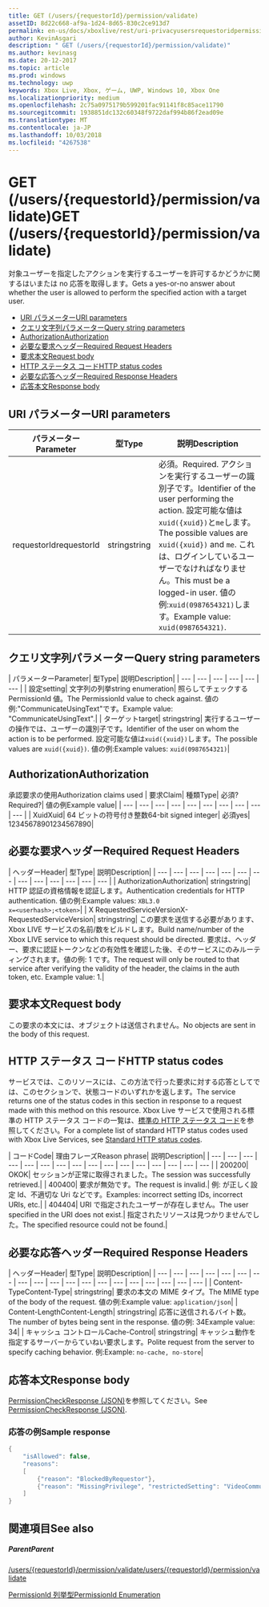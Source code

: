 ```yaml
---
title: GET (/users/{requestorId}/permission/validate)
assetID: 8d22c668-af9a-1d24-8d65-830c2ce913d7
permalink: en-us/docs/xboxlive/rest/uri-privacyusersrequestoridpermissionvalidateget.html
author: KevinAsgari
description: " GET (/users/{requestorId}/permission/validate)"
ms.author: kevinasg
ms.date: 20-12-2017
ms.topic: article
ms.prod: windows
ms.technology: uwp
keywords: Xbox Live, Xbox, ゲーム, UWP, Windows 10, Xbox One
ms.localizationpriority: medium
ms.openlocfilehash: 2c75a0975179b599201fac91141f8c85ace11790
ms.sourcegitcommit: 1938851dc132c60348f9722daf994b86f2ead09e
ms.translationtype: MT
ms.contentlocale: ja-JP
ms.lasthandoff: 10/03/2018
ms.locfileid: "4267538"
---
```

# <a name="get-usersrequestoridpermissionvalidate"></a><span data-ttu-id="97a7b-104">GET (/users/{requestorId}/permission/validate)</span><span class="sxs-lookup"><span data-stu-id="97a7b-104">GET (/users/{requestorId}/permission/validate)</span></span>
<span data-ttu-id="97a7b-105">対象ユーザーを指定したアクションを実行するユーザーを許可するかどうかに関するはいまたは no 応答を取得します。</span><span class="sxs-lookup"><span data-stu-id="97a7b-105">Gets a yes-or-no answer about whether the user is allowed to perform the specified action with a target user.</span></span>

  * [<span data-ttu-id="97a7b-106">URI パラメーター</span><span class="sxs-lookup"><span data-stu-id="97a7b-106">URI parameters</span></span>](#ID4EQ)
  * [<span data-ttu-id="97a7b-107">クエリ文字列パラメーター</span><span class="sxs-lookup"><span data-stu-id="97a7b-107">Query string parameters</span></span>](#ID4E2)
  * [<span data-ttu-id="97a7b-108">Authorization</span><span class="sxs-lookup"><span data-stu-id="97a7b-108">Authorization</span></span>](#ID4EDC)
  * [<span data-ttu-id="97a7b-109">必要な要求ヘッダー</span><span class="sxs-lookup"><span data-stu-id="97a7b-109">Required Request Headers</span></span>](#ID4EID)
  * [<span data-ttu-id="97a7b-110">要求本文</span><span class="sxs-lookup"><span data-stu-id="97a7b-110">Request body</span></span>](#ID4ETE)
  * [<span data-ttu-id="97a7b-111">HTTP ステータス コード</span><span class="sxs-lookup"><span data-stu-id="97a7b-111">HTTP status codes</span></span>](#ID4E5E)
  * [<span data-ttu-id="97a7b-112">必要な応答ヘッダー</span><span class="sxs-lookup"><span data-stu-id="97a7b-112">Required Response Headers</span></span>](#ID4ETG)
  * [<span data-ttu-id="97a7b-113">応答本文</span><span class="sxs-lookup"><span data-stu-id="97a7b-113">Response body</span></span>](#ID4EKAAC)

<a id="ID4EQ"></a>


## <a name="uri-parameters"></a><span data-ttu-id="97a7b-114">URI パラメーター</span><span class="sxs-lookup"><span data-stu-id="97a7b-114">URI parameters</span></span>

| <span data-ttu-id="97a7b-115">パラメーター</span><span class="sxs-lookup"><span data-stu-id="97a7b-115">Parameter</span></span>| <span data-ttu-id="97a7b-116">型</span><span class="sxs-lookup"><span data-stu-id="97a7b-116">Type</span></span>| <span data-ttu-id="97a7b-117">説明</span><span class="sxs-lookup"><span data-stu-id="97a7b-117">Description</span></span>|
| --- | --- | --- |
| <span data-ttu-id="97a7b-118">requestorId</span><span class="sxs-lookup"><span data-stu-id="97a7b-118">requestorId</span></span>| <span data-ttu-id="97a7b-119">string</span><span class="sxs-lookup"><span data-stu-id="97a7b-119">string</span></span>| <span data-ttu-id="97a7b-120">必須。</span><span class="sxs-lookup"><span data-stu-id="97a7b-120">Required.</span></span> <span data-ttu-id="97a7b-121">アクションを実行するユーザーの識別子です。</span><span class="sxs-lookup"><span data-stu-id="97a7b-121">Identifier of the user performing the action.</span></span> <span data-ttu-id="97a7b-122">設定可能な値は<code>xuid({xuid})</code>と<code>me</code>します。</span><span class="sxs-lookup"><span data-stu-id="97a7b-122">The possible values are <code>xuid({xuid})</code> and <code>me</code>.</span></span> <span data-ttu-id="97a7b-123">これは、ログインしているユーザーでなければなりません。</span><span class="sxs-lookup"><span data-stu-id="97a7b-123">This must be a logged-in user.</span></span> <span data-ttu-id="97a7b-124">値の例:<code>xuid(0987654321)</code>します。</span><span class="sxs-lookup"><span data-stu-id="97a7b-124">Example value: <code>xuid(0987654321)</code>.</span></span>|

<a id="ID4E2"></a>


## <a name="query-string-parameters"></a><span data-ttu-id="97a7b-125">クエリ文字列パラメーター</span><span class="sxs-lookup"><span data-stu-id="97a7b-125">Query string parameters</span></span>

| <span data-ttu-id="97a7b-126">パラメーター</span><span class="sxs-lookup"><span data-stu-id="97a7b-126">Parameter</span></span>| <span data-ttu-id="97a7b-127">型</span><span class="sxs-lookup"><span data-stu-id="97a7b-127">Type</span></span>| <span data-ttu-id="97a7b-128">説明</span><span class="sxs-lookup"><span data-stu-id="97a7b-128">Description</span></span>|
| --- | --- | --- | --- | --- | --- |
| <span data-ttu-id="97a7b-129">設定</span><span class="sxs-lookup"><span data-stu-id="97a7b-129">setting</span></span>| <span data-ttu-id="97a7b-130">文字列の列挙</span><span class="sxs-lookup"><span data-stu-id="97a7b-130">string enumeration</span></span>| <span data-ttu-id="97a7b-131">照らしてチェックする PermissionId 値。</span><span class="sxs-lookup"><span data-stu-id="97a7b-131">The PermissionId value to check against.</span></span> <span data-ttu-id="97a7b-132">値の例:"CommunicateUsingText"です。</span><span class="sxs-lookup"><span data-stu-id="97a7b-132">Example value: "CommunicateUsingText".</span></span>|
| <span data-ttu-id="97a7b-133">ターゲット</span><span class="sxs-lookup"><span data-stu-id="97a7b-133">target</span></span>| <span data-ttu-id="97a7b-134">string</span><span class="sxs-lookup"><span data-stu-id="97a7b-134">string</span></span>| <span data-ttu-id="97a7b-135">実行するユーザーの操作では、ユーザーの識別子です。</span><span class="sxs-lookup"><span data-stu-id="97a7b-135">Identifier of the user on whom the action is to be performed.</span></span> <span data-ttu-id="97a7b-136">設定可能な値は<code>xuid({xuid})</code>します。</span><span class="sxs-lookup"><span data-stu-id="97a7b-136">The possible values are <code>xuid({xuid})</code>.</span></span> <span data-ttu-id="97a7b-137">値の例:</span><span class="sxs-lookup"><span data-stu-id="97a7b-137">Example values:</span></span> <code>xuid(0987654321)</code>|

<a id="ID4EDC"></a>


## <a name="authorization"></a><span data-ttu-id="97a7b-138">Authorization</span><span class="sxs-lookup"><span data-stu-id="97a7b-138">Authorization</span></span>

<span data-ttu-id="97a7b-139">承認要求の使用</span><span class="sxs-lookup"><span data-stu-id="97a7b-139">Authorization claims used</span></span> | <span data-ttu-id="97a7b-140">要求</span><span class="sxs-lookup"><span data-stu-id="97a7b-140">Claim</span></span>| <span data-ttu-id="97a7b-141">種類</span><span class="sxs-lookup"><span data-stu-id="97a7b-141">Type</span></span>| <span data-ttu-id="97a7b-142">必須?</span><span class="sxs-lookup"><span data-stu-id="97a7b-142">Required?</span></span>| <span data-ttu-id="97a7b-143">値の例</span><span class="sxs-lookup"><span data-stu-id="97a7b-143">Example value</span></span>|
| --- | --- | --- | --- | --- | --- | --- | --- | --- | --- |
| <span data-ttu-id="97a7b-144">Xuid</span><span class="sxs-lookup"><span data-stu-id="97a7b-144">Xuid</span></span>| <span data-ttu-id="97a7b-145">64 ビットの符号付き整数</span><span class="sxs-lookup"><span data-stu-id="97a7b-145">64-bit signed integer</span></span>| <span data-ttu-id="97a7b-146">必須</span><span class="sxs-lookup"><span data-stu-id="97a7b-146">yes</span></span>| <span data-ttu-id="97a7b-147">1234567890</span><span class="sxs-lookup"><span data-stu-id="97a7b-147">1234567890</span></span>|

<a id="ID4EID"></a>


## <a name="required-request-headers"></a><span data-ttu-id="97a7b-148">必要な要求ヘッダー</span><span class="sxs-lookup"><span data-stu-id="97a7b-148">Required Request Headers</span></span>

| <span data-ttu-id="97a7b-149">ヘッダー</span><span class="sxs-lookup"><span data-stu-id="97a7b-149">Header</span></span>| <span data-ttu-id="97a7b-150">型</span><span class="sxs-lookup"><span data-stu-id="97a7b-150">Type</span></span>| <span data-ttu-id="97a7b-151">説明</span><span class="sxs-lookup"><span data-stu-id="97a7b-151">Description</span></span>|
| --- | --- | --- | --- | --- | --- | --- | --- | --- | --- | --- | --- | --- |
| <span data-ttu-id="97a7b-152">Authorization</span><span class="sxs-lookup"><span data-stu-id="97a7b-152">Authorization</span></span>| <span data-ttu-id="97a7b-153">string</span><span class="sxs-lookup"><span data-stu-id="97a7b-153">string</span></span>| <span data-ttu-id="97a7b-154">HTTP 認証の資格情報を認証します。</span><span class="sxs-lookup"><span data-stu-id="97a7b-154">Authentication credentials for HTTP authentication.</span></span> <span data-ttu-id="97a7b-155">値の例:</span><span class="sxs-lookup"><span data-stu-id="97a7b-155">Example values:</span></span> <code>XBL3.0 x=&lt;userhash>;&lt;token></code>|
| <span data-ttu-id="97a7b-156">X RequestedServiceVersion</span><span class="sxs-lookup"><span data-stu-id="97a7b-156">X-RequestedServiceVersion</span></span>| <span data-ttu-id="97a7b-157">string</span><span class="sxs-lookup"><span data-stu-id="97a7b-157">string</span></span>| <span data-ttu-id="97a7b-158">この要求を送信する必要があります、Xbox LIVE サービスの名前/数をビルドします。</span><span class="sxs-lookup"><span data-stu-id="97a7b-158">Build name/number of the Xbox LIVE service to which this request should be directed.</span></span> <span data-ttu-id="97a7b-159">要求は、ヘッダー、要求に認証トークンなどの有効性を確認した後、そのサービスにのみルーティングされます。値の例: 1 です。</span><span class="sxs-lookup"><span data-stu-id="97a7b-159">The request will only be routed to that service after verifying the validity of the header, the claims in the auth token, etc. Example value: 1.</span></span>|

<a id="ID4ETE"></a>


## <a name="request-body"></a><span data-ttu-id="97a7b-160">要求本文</span><span class="sxs-lookup"><span data-stu-id="97a7b-160">Request body</span></span>

<span data-ttu-id="97a7b-161">この要求の本文には、オブジェクトは送信されません。</span><span class="sxs-lookup"><span data-stu-id="97a7b-161">No objects are sent in the body of this request.</span></span>

<a id="ID4E5E"></a>


## <a name="http-status-codes"></a><span data-ttu-id="97a7b-162">HTTP ステータス コード</span><span class="sxs-lookup"><span data-stu-id="97a7b-162">HTTP status codes</span></span>

<span data-ttu-id="97a7b-163">サービスでは、このリソースには、この方法で行った要求に対する応答としてでは、このセクションで、状態コードのいずれかを返します。</span><span class="sxs-lookup"><span data-stu-id="97a7b-163">The service returns one of the status codes in this section in response to a request made with this method on this resource.</span></span> <span data-ttu-id="97a7b-164">Xbox Live サービスで使用される標準の HTTP ステータス コードの一覧は、[標準の HTTP ステータス コード](../../additional/httpstatuscodes.md)を参照してください。</span><span class="sxs-lookup"><span data-stu-id="97a7b-164">For a complete list of standard HTTP status codes used with Xbox Live Services, see [Standard HTTP status codes](../../additional/httpstatuscodes.md).</span></span>

| <span data-ttu-id="97a7b-165">コード</span><span class="sxs-lookup"><span data-stu-id="97a7b-165">Code</span></span>| <span data-ttu-id="97a7b-166">理由フレーズ</span><span class="sxs-lookup"><span data-stu-id="97a7b-166">Reason phrase</span></span>| <span data-ttu-id="97a7b-167">説明</span><span class="sxs-lookup"><span data-stu-id="97a7b-167">Description</span></span>|
| --- | --- | --- | --- | --- | --- | --- | --- | --- | --- | --- | --- | --- | --- | --- | --- |
| <span data-ttu-id="97a7b-168">200</span><span class="sxs-lookup"><span data-stu-id="97a7b-168">200</span></span>| <span data-ttu-id="97a7b-169">OK</span><span class="sxs-lookup"><span data-stu-id="97a7b-169">OK</span></span>| <span data-ttu-id="97a7b-170">セッションが正常に取得されました。</span><span class="sxs-lookup"><span data-stu-id="97a7b-170">The session was successfully retrieved.</span></span>|
| <span data-ttu-id="97a7b-171">400</span><span class="sxs-lookup"><span data-stu-id="97a7b-171">400</span></span>| <span data-ttu-id="97a7b-172">要求が無効です。</span><span class="sxs-lookup"><span data-stu-id="97a7b-172">The request is invalid.</span></span>| <span data-ttu-id="97a7b-173">例: が正しく設定 Id、不適切な Uri などです。</span><span class="sxs-lookup"><span data-stu-id="97a7b-173">Examples: incorrect setting IDs, incorrect URIs, etc.</span></span>|
| <span data-ttu-id="97a7b-174">404</span><span class="sxs-lookup"><span data-stu-id="97a7b-174">404</span></span>| <span data-ttu-id="97a7b-175">URI で指定されたユーザーが存在しません。</span><span class="sxs-lookup"><span data-stu-id="97a7b-175">The user specified in the URI does not exist.</span></span>| <span data-ttu-id="97a7b-176">指定されたリソースは見つかりませんでした。</span><span class="sxs-lookup"><span data-stu-id="97a7b-176">The specified resource could not be found.</span></span>|

<a id="ID4ETG"></a>


## <a name="required-response-headers"></a><span data-ttu-id="97a7b-177">必要な応答ヘッダー</span><span class="sxs-lookup"><span data-stu-id="97a7b-177">Required Response Headers</span></span>

| <span data-ttu-id="97a7b-178">ヘッダー</span><span class="sxs-lookup"><span data-stu-id="97a7b-178">Header</span></span>| <span data-ttu-id="97a7b-179">型</span><span class="sxs-lookup"><span data-stu-id="97a7b-179">Type</span></span>| <span data-ttu-id="97a7b-180">説明</span><span class="sxs-lookup"><span data-stu-id="97a7b-180">Description</span></span>|
| --- | --- | --- | --- | --- | --- | --- | --- | --- | --- | --- | --- | --- | --- | --- | --- | --- | --- | --- |
| <span data-ttu-id="97a7b-181">Content-Type</span><span class="sxs-lookup"><span data-stu-id="97a7b-181">Content-Type</span></span>| <span data-ttu-id="97a7b-182">string</span><span class="sxs-lookup"><span data-stu-id="97a7b-182">string</span></span>| <span data-ttu-id="97a7b-183">要求の本文の MIME タイプ。</span><span class="sxs-lookup"><span data-stu-id="97a7b-183">The MIME type of the body of the request.</span></span> <span data-ttu-id="97a7b-184">値の例:</span><span class="sxs-lookup"><span data-stu-id="97a7b-184">Example value:</span></span> <code>application/json</code>|
| <span data-ttu-id="97a7b-185">Content-Length</span><span class="sxs-lookup"><span data-stu-id="97a7b-185">Content-Length</span></span>| <span data-ttu-id="97a7b-186">string</span><span class="sxs-lookup"><span data-stu-id="97a7b-186">string</span></span>| <span data-ttu-id="97a7b-187">応答に送信されるバイト数。</span><span class="sxs-lookup"><span data-stu-id="97a7b-187">The number of bytes being sent in the response.</span></span> <span data-ttu-id="97a7b-188">値の例: 34</span><span class="sxs-lookup"><span data-stu-id="97a7b-188">Example value: 34</span></span>|
| <span data-ttu-id="97a7b-189">キャッシュ コントロール</span><span class="sxs-lookup"><span data-stu-id="97a7b-189">Cache-Control</span></span>| <span data-ttu-id="97a7b-190">string</span><span class="sxs-lookup"><span data-stu-id="97a7b-190">string</span></span>| <span data-ttu-id="97a7b-191">キャッシュ動作を指定するサーバーからていねい要求します。</span><span class="sxs-lookup"><span data-stu-id="97a7b-191">Polite request from the server to specify caching behavior.</span></span> <span data-ttu-id="97a7b-192">例:</span><span class="sxs-lookup"><span data-stu-id="97a7b-192">Example:</span></span> <code>no-cache, no-store</code>|

<a id="ID4EKAAC"></a>


## <a name="response-body"></a><span data-ttu-id="97a7b-193">応答本文</span><span class="sxs-lookup"><span data-stu-id="97a7b-193">Response body</span></span>

<span data-ttu-id="97a7b-194">[PermissionCheckResponse (JSON)](../../json/json-permissioncheckresponse.md)を参照してください。</span><span class="sxs-lookup"><span data-stu-id="97a7b-194">See [PermissionCheckResponse (JSON)](../../json/json-permissioncheckresponse.md).</span></span>

<a id="ID4EWAAC"></a>


### <a name="sample-response"></a><span data-ttu-id="97a7b-195">応答の例</span><span class="sxs-lookup"><span data-stu-id="97a7b-195">Sample response</span></span>


```cpp
{
    "isAllowed": false,
    "reasons":
    [
        {"reason": "BlockedByRequestor"},
        {"reason": "MissingPrivilege", "restrictedSetting": "VideoCommunications"}
    ]
}

```


<a id="ID4EABAC"></a>


## <a name="see-also"></a><span data-ttu-id="97a7b-196">関連項目</span><span class="sxs-lookup"><span data-stu-id="97a7b-196">See also</span></span>

<a id="ID4ECBAC"></a>


##### <a name="parent"></a><span data-ttu-id="97a7b-197">Parent</span><span class="sxs-lookup"><span data-stu-id="97a7b-197">Parent</span></span>

[<span data-ttu-id="97a7b-198">/users/{requestorId}/permission/validate</span><span class="sxs-lookup"><span data-stu-id="97a7b-198">/users/{requestorId}/permission/validate</span></span>](uri-privacyusersrequestoridpermissionvalidate.md)

 [<span data-ttu-id="97a7b-199">PermissionId 列挙型</span><span class="sxs-lookup"><span data-stu-id="97a7b-199">PermissionId Enumeration</span></span>](../../enums/privacy-enum-permissionid.md)
